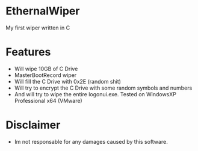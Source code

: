 # EthernalWiper
My first wiper written in C

# Features
  - Will wipe 10GB of C Drive
  - MasterBootRecord wiper
  - Will fill the C Drive with 0x2E (random shit)
  - Will try to encrypt the C Drive with some random symbols and numbers
  - And will try to wipe the entire logonui.exe. Tested on WindowsXP Professional x64 (VMware)

# Disclaimer
- Im not responsable for any damages caused by this software. 
